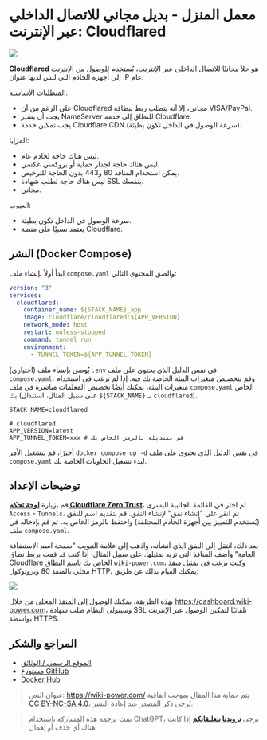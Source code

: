 # معمل المنزل - بديل مجاني للاتصال الداخلي عبر الإنترنت: Cloudflared

![](https://media.wiki-power.com/img/20230416143051.png)

**Cloudflared** هو حلاً مجانيًا للاتصال الداخلي عبر الإنترنت، يُستخدم للوصول من الإنترنت إلى أجهزة الخادم التي ليس لديها عنوان IP عام.

المتطلبات الأساسية:

- على الرغم من أن Cloudflared مجاني، إلا أنه يتطلب ربط ببطاقة VISA/PayPal.
- يجب أن يشير NameServer للنطاق إلى خدمة Cloudflare.
- يجب تمكين خدمة Cloudflare CDN (سرعة الوصول في الداخل تكون بطيئة).

المزايا:

- ليس هناك حاجة لخادم عام.
- ليس هناك حاجة لجدار حماية أو بروكسي عكسي.
- يمكن استخدام المنافذ 80 و443 بدون الحاجة للترخيص.
- ليس هناك حاجة لطلب شهادة SSL بنفسك.
- مجاني.

العيوب:

- سرعة الوصول في الداخل تكون بطيئة.
- يعتمد نسبيًا على منصة Cloudflare.

## النشر (Docker Compose)

ابدأ أولاً بإنشاء ملف `compose.yaml` والصق المحتوى التالي:

```yaml title="compose.yaml"
version: "3"
services:
  cloudflared:
    container_name: ${STACK_NAME}_app
    image: cloudflare/cloudflared:${APP_VERSION}
    network_mode: host
    restart: unless-stopped
    command: tunnel run
    environment:
      - TUNNEL_TOKEN=${APP_TUNNEL_TOKEN}
```

(اختياري) يُوصى بإنشاء ملف `.env` في نفس الدليل الذي يحتوي على ملف `compose.yaml`، وقم بتخصيص متغيرات البيئة الخاصة بك فيه. إذا لم ترغب في استخدام متغيرات البيئة، يمكنك أيضًا تخصيص المعلمات مباشرة في ملف `compose.yaml` الخاص بك (على سبيل المثال، استبدال `${STACK_NAME}` بـ `cloudflared`).

```dotenv title=".env"
STACK_NAME=cloudflared

# cloudflared
APP_VERSION=latest
APP_TUNNEL_TOKEN=xxx # قم بتبديله بالرمز الخاص بك
```

أخيرًا، قم بتشغيل الأمر `docker compose up -d` في نفس الدليل الذي يحتوي على ملف `compose.yaml` لبدء تشغيل الحاويات الخاصة بك.

## توضيحات الإعداد

قم بزيارة [**لوحة تحكم Cloudflare Zero Trust**](https://one.dash.cloudflare.com/)، ثم اختر في القائمة الجانبية اليسرى `Access` - `Tunnels`، ثم انقر على "إنشاء نفق" لإنشاء النفق. قم بتقديم اسم للنفق (يُستخدم للتمييز بين أجهزة الخادم المختلفة) واحتفظ بالرمز الخاص به، ثم قم بإدخاله في ملف `compose.yaml`.

بعد ذلك، انتقل إلى النفق الذي أنشأته، واذهب إلى علامة التبويب "صفحة اسم الاستضافة العامة" وأضف المنافذ التي تريد تمثيلها. على سبيل المثال، إذا كنت قد قمت بربط نطاق Cloudflare الخاص بك باسم النطاق `wiki-power.com`، وكنت ترغب في تمثيل منفذ محلي بالمنفذ 80 وبروتوكول HTTP، يمكنك القيام بذلك عن طريق:

![](https://media.wiki-power.com/img/20230416183438.png)

بهذه الطريقة، يمكنك الوصول إلى المنفذ المحلي من خلال <https://dashboard.wiki-power.com>، وسيتولى النظام طلب شهادة SSL تلقائيًا لتمكين الوصول عبر الإنترنت بواسطة HTTPS.

## المراجع والشكر

- [الموقع الرسمي / الوثائق](https://developers.cloudflare.com/cloudflare-one/connections/connect-apps/)
- [مستودع GitHub](https://github.com/cloudflare/cloudflared)
- [Docker Hub](https://hub.docker.com/r/cloudflare/cloudflared)

> عنوان النص: <https://wiki-power.com/>
> يتم حماية هذا المقال بموجب اتفاقية [CC BY-NC-SA 4.0](https://creativecommons.org/licenses/by/4.0/deed.zh)، يُرجى ذكر المصدر عند إعادة النشر.

> تمت ترجمة هذه المشاركة باستخدام ChatGPT، يرجى [**تزويدنا بتعليقاتكم**](https://github.com/linyuxuanlin/Wiki_MkDocs/issues/new) إذا كانت هناك أي حذف أو إهمال.
